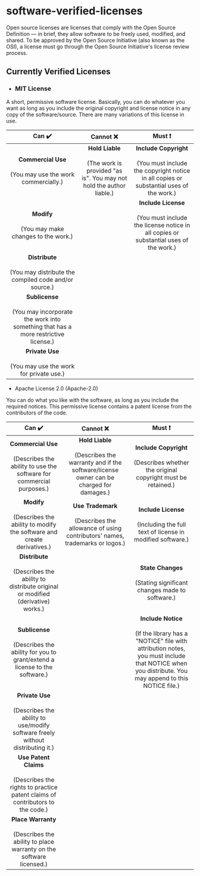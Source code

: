 # software-verified-licenses

Open source licenses are licenses that comply with the Open Source Definition — in brief, they allow software to be freely used, modified, and shared. To be approved by the Open Source Initiative (also known as the OSI), a license must go through the Open Source Initiative's license review process.

## Currently Verified Licenses

- ### MIT License

A short, permissive software license. Basically, you can do whatever you want as long as you include the original copyright and license notice in any copy of the software/source.  There are many variations of this license in use.

| Can :heavy_check_mark:  | Cannot :x:  | Must :exclamation:  |
|:-:|:-:|:-:|
|  **Commercial Use**<br><br>(You may use the work commercially.)  | **Hold Liable**<br><br>(The work is provided "as is". You may not hold the author liable.)  | **Include Copyright**<br><br>(You must include the copyright notice in all copies or substantial uses of the work.)  |
|  **Modify**<br><br>(You may make changes to the work.)  |   | **Include License**<br><br>(You must include the license notice in all copies or substantial uses of the work.)  |
|  **Distribute**<br><br>(You may distribute the compiled code and/or source.)  |   |   |
|  **Sublicense**<br><br>(You may incorporate the work into something that has a more restrictive license.)  |   |   |
|  **Private Use**<br><br>(You may use the work for private use.)  |   |   |

- Apache License 2.0 (Apache-2.0)
  
You can do what you like with the software, as long as you include the required notices. This permissive license contains a patent license from the contributors of the code.

| Can :heavy_check_mark:  | Cannot :x:  | Must :exclamation:  |
|:-:|:-:|:-:|
| **Commercial Use**<br><br>(Describes the ability to use the software for commercial purposes.)  | **Hold Liable**<br><br>(Describes the warranty and if the software/license owner can be charged for damages.)  | **Include Copyright**<br><br>(Describes whether the original copyright must be retained.)  |
| **Modify**<br><br>(Describes the ability to modify the software and create derivatives.)  | **Use Trademark**<br><br>(Describes the allowance of using contributors' names, trademarks or logos.)  | **Include License**<br><br>(Including the full text of license in modified software.)  |
| **Distribute**<br><br>(Describes the ability to distribute original or modified (derivative) works.)  |   | **State Changes**<br><br>(Stating significant changes made to software.)  |
| **Sublicense**<br><br>(Describes the ability for you to grant/extend a license to the software.)  |   | **Include Notice**<br><br>(If the library has a "NOTICE" file with attribution notes, you must include that NOTICE when you distribute. You may append to this NOTICE file.)  |
| **Private Use**<br><br>(Describes the ability to use/modify software freely without distributing it.)  |   |   |
| **Use Patent Claims**<br><br>(Describes the rights to practice patent claims of contributors to the code.)  |   |   |
| **Place Warranty**<br><br>(Describes the ability to place warranty on the software licensed.)  |   |   |